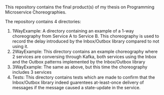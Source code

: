 This repository contains the final product(s) of my thesis on Programming Microservice Choreographies.

The repository contains 4 directories:
1. 1WayExample: A directory containing an example of a 1-way choreography from Service A to Service B. This choreography is used to record the delay introduced by the Inbox/Outbox library compared to not using it.
2. 2WayExample: This directory contains an example choreography where 2 services are conversing through Kafka, both services using the Inbox and the Outbox patterns implemented by the Inbox/Outbox library
3. 3WayExample: The same as above, but this time the choreography includes 3 services
4. Tests: This directory contains tests which are made to confirm that the Inbox/Outbox library indeed guarentees at-least-once delivery of messages if the message caused a state-update in the service.
